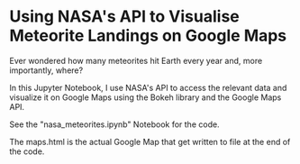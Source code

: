 # Using NASA's API to Visualise Meteorite Landings on Google Maps
Ever wondered how many meteorites hit Earth every year and, more importantly, where? 

In this Jupyter Notebook, I use NASA's API to access the relevant data and visualize it on Google Maps using the Bokeh library and the Google Maps API.

See the "nasa_meteorites.ipynb" Notebook for the code.

The maps.html is the actual Google Map that get written to file at the end of the code.
